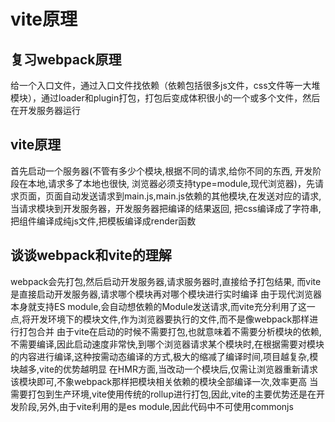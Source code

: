 # vite原理

## 复习webpack原理
给一个入口文件，通过入口文件找依赖（依赖包括很多js文件，css文件等一大堆模块），通过loader和plugin打包，打包后变成体积很小的一个或多个文件，然后在开发服务器运行

## vite原理

首先启动一个服务器(不管有多少个模块,根据不同的请求,给你不同的东西, 开发阶段在本地,请求多了本地也很快,  浏览器必须支持type=module,现代浏览器)，先请求页面，页面自动发送请求到main.js,main.js依赖的其他模块,在发送对应的请求,当请求模块到开发服务器，开发服务器把编译的结果返回,
把css编译成了字符串,把组件编译成纯js文件,把模板编译成render函数


## 谈谈webpack和vite的理解

webpack会先打包,然后启动开发服务器,请求服务器时,直接给予打包结果,
而vite是直接启动开发服务器,请求哪个模块再对哪个模块进行实时编译
由于现代浏览器本身就支持ES module,会自动想依赖的Module发送请求,而vite充分利用了这一点,将开发环境下的模块文件,作为浏览器要执行的文件,而不是像webpack那样进行打包合并
由于vite在启动的时候不需要打包,也就意味着不需要分析模块的依赖,不需要编译,因此启动速度非常快,到哪个浏览器请求某个模块时,在根据需要对模块的内容进行编译,这种按需动态编译的方式,极大的缩减了编译时间,项目越复杂,模块越多,vite的优势越明显
在HMR方面,当改动一个模块后,仅需让浏览器重新请求该模块即可,不象webpack那样把模块相关依赖的模块全部编译一次,效率更高
当需要打包到生产环境,vite使用传统的rollup进行打包,因此,vite的主要优势还是在开发阶段,另外,由于vite利用的是es module,因此代码中不可使用commonjs